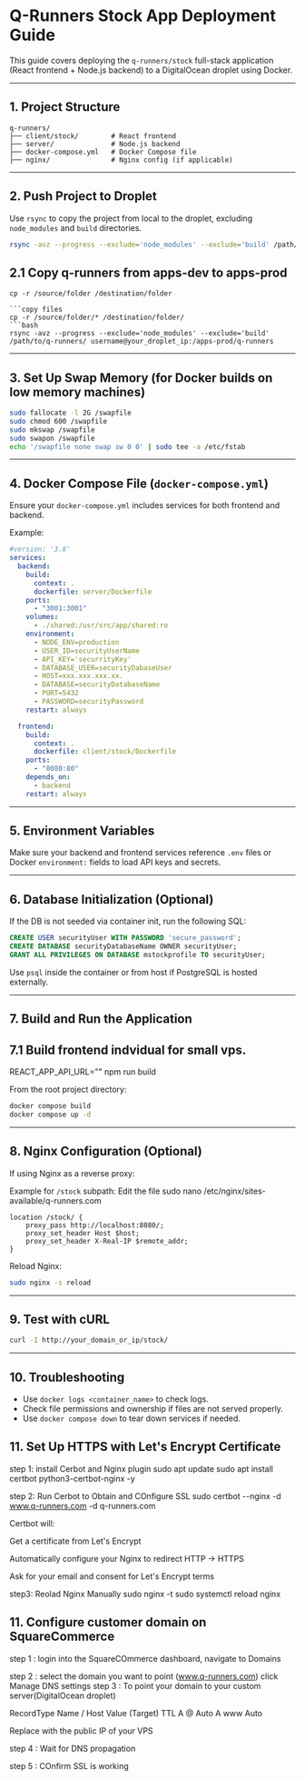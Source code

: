 
# Q-Runners Stock App Deployment Guide

This guide covers deploying the `q-runners/stock` full-stack application (React frontend + Node.js backend) to a DigitalOcean droplet using Docker.

---

## 1. Project Structure

```
q-runners/
├── client/stock/        # React frontend
├── server/              # Node.js backend
├── docker-compose.yml   # Docker Compose file
├── nginx/               # Nginx config (if applicable)
```

---

## 2. Push Project to Droplet

Use `rsync` to copy the project from local to the droplet, excluding `node_modules` and `build` directories.
```bash
rsync -avz --progress --exclude='node_modules' --exclude='build' /path/to/q-runners/ username@your_droplet_ip:/apps-dev/q-runners
```

## 2.1 Copy q-runners from apps-dev to apps-prod
```Copy folder, To copy a directory, you need the -r (recursive) flag.
cp -r /source/folder /destination/folder

```copy files
cp -r /source/folder/* /destination/folder/
```bash
rsync -avz --progress --exclude='node_modules' --exclude='build' /path/to/q-runners/ username@your_droplet_ip:/apps-prod/q-runners
```

---

## 3. Set Up Swap Memory (for Docker builds on low memory machines)

```bash
sudo fallocate -l 2G /swapfile
sudo chmod 600 /swapfile
sudo mkswap /swapfile
sudo swapon /swapfile
echo '/swapfile none swap sw 0 0' | sudo tee -a /etc/fstab
```

---

## 4. Docker Compose File (`docker-compose.yml`)

Ensure your `docker-compose.yml` includes services for both frontend and backend.

Example:
```yaml
#version: '3.8'
services:
  backend:
    build:
      context: .
      dockerfile: server/Dockerfile
    ports:
      - "3001:3001"
    volumes:
      - ./shared:/usr/src/app/shared:ro
    environment:
      - NODE_ENV=production
      - USER_ID=securityUserName
      - API_KEY='securrityKey'
      - DATABASE_USER=securityDabaseUser
      - HOST=xxx.xxx.xxx.xx.
      - DATABASE=securityDatabaseName
      - PORT=5432
      - PASSWORD=securityPassword
    restart: always

  frontend:
    build:
      context: .
      dockerfile: client/stock/Dockerfile
    ports:
      - "8080:80"
    depends_on:
      - backend
    restart: always
```

---

## 5. Environment Variables

Make sure your backend and frontend services reference `.env` files or Docker `environment:` fields to load API keys and secrets.

---

## 6. Database Initialization (Optional)

If the DB is not seeded via container init, run the following SQL:

```sql
CREATE USER securityUser WITH PASSWORD 'secure_password';
CREATE DATABASE securityDatabaseName OWNER securityUser;
GRANT ALL PRIVILEGES ON DATABASE mstockprofile TO securityUser;
```

Use `psql` inside the container or from host if PostgreSQL is hosted externally.

---

## 7. Build and Run the Application
## 7.1 Build frontend indvidual for small vps. 
REACT_APP_API_URL="" npm run build

From the root project directory:

```bash
docker compose build
docker compose up -d
```

---

## 8. Nginx Configuration (Optional)

If using Nginx as a reverse proxy:

Example for `/stock` subpath:
Edit the file
sudo nano /etc/nginx/sites-available/q-runners.com

```nginx
location /stock/ {
    proxy_pass http://localhost:8080/;
    proxy_set_header Host $host;
    proxy_set_header X-Real-IP $remote_addr;
}
```

Reload Nginx:

```bash
sudo nginx -s reload
```

---

## 9. Test with cURL

```bash
curl -I http://your_domain_or_ip/stock/
```

---

## 10. Troubleshooting

- Use `docker logs <container_name>` to check logs.
- Check file permissions and ownership if files are not served properly.
- Use `docker compose down` to tear down services if needed.

## 11. Set Up HTTPS with Let's Encrypt Certificate

step 1: install Cerbot and Nginx plugin
sudo apt update
sudo apt install certbot python3-certbot-nginx -y

step 2: Run Cerbot to Obtain and COnfigure SSL
sudo certbot --nginx -d www.q-runners.com -d q-runners.com

Certbot will:

Get a certificate from Let's Encrypt

Automatically configure your Nginx to redirect HTTP → HTTPS

Ask for your email and consent for Let's Encrypt terms

step3: Reolad Nginx Manually
sudo nginx -t
sudo systemctl reload nginx


## 11. Configure customer domain on SquareCommerce

step 1 : login into the SquareCOmmerce dashboard, navigate to Domains

step 2 : select the domain you want to point (www.q-runners.com)
         click Manage DNS settings
step 3 : To point your domain to your custom server(DigitalOcean droplet)

RecordType	Name / Host	  Value (Target)	            TTL
A	              @	        <Your Droplet Public IP>	  Auto
A	              www	      <Your Droplet Public IP>	  Auto

Replace <Your Droplet Public IP> with the public IP of your VPS

step 4 : Wait for DNS propagation

step 5 : COnfirm SSL is working
